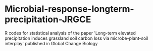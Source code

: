 # Microbial-response-longterm-precipitation-JRGCE
R codes for statistical analysis of the paper 'Long-term elevated precipitation induces grassland soil carbon loss via microbe-plant-soil interplay' published in Global Change Biology
